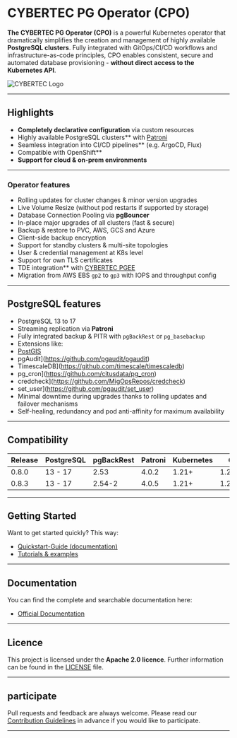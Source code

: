 
# CYBERTEC PG Operator (CPO)

**The CYBERTEC PG Operator (CPO)** is a powerful Kubernetes operator that dramatically simplifies the creation and management of highly available **PostgreSQL clusters**. 
Fully integrated with GitOps/CI/CD workflows and infrastructure-as-code principles, CPO enables consistent, secure and automated database provisioning - **without direct access to the Kubernetes API**.

![CYBERTEC Logo](docs/diagrams/cpo_logo.svg)

---

## Highlights

- **Completely declarative configuration** via custom resources
- Highly available PostgreSQL clusters** with [Patroni](https://github.com/zalando/patroni)
- Seamless integration into CI/CD pipelines** (e.g. ArgoCD, Flux)
- Compatible with OpenShift**
- **Support for cloud & on-prem environments**

---

### Operator features

- Rolling updates for cluster changes & minor version upgrades
- Live Volume Resize (without pod restarts if supported by storage)
- Database Connection Pooling via **pgBouncer**
- In-place major upgrades of all clusters (fast & secure)
- Backup & restore to PVC, AWS, GCS and Azure
- Client-side backup encryption
- Support for standby clusters & multi-site topologies
- User & credential management at K8s level
- Support for own TLS certificates
- TDE integration** with [CYBERTEC PGEE](https://www.cybertec-postgresql.com/en/products/cybertec-postgresql-enterprise-edition/)
- Migration from AWS EBS `gp2` to `gp3` with IOPS and throughput config

---

## PostgreSQL features

- PostgreSQL 13 to 17
- Streaming replication via **Patroni**
- Fully integrated backup & PITR with `pgBackRest` or `pg_basebackup`
- Extensions like:
- [PostGIS](https://postgis.net/)
- pgAudit](https://github.com/pgaudit/pgaudit)
- TimescaleDB](https://github.com/timescale/timescaledb)
- pg_cron](https://github.com/citusdata/pg_cron)
- credcheck](https://github.com/MigOpsRepos/credcheck)
- set_user](https://github.com/pgaudit/set_user)
- Minimal downtime during upgrades thanks to rolling updates and failover mechanisms
- Self-healing, redundancy and pod anti-affinity for maximum availability

---

## Compatibility

| Release | PostgreSQL | pgBackRest | Patroni | Kubernetes | Go      |
|---------|------------|------------|---------|------------|---------|
| 0.8.0   | 13 - 17    | 2.53       | 4.0.2   | 1.21+      | 1.21.7  |
| 0.8.3   | 13 - 17    | 2.54-2     | 4.0.5   | 1.21+      | 1.22.12 |

--- 

## Getting Started

Want to get started quickly? This way:

- [Quickstart-Guide (documentation)](https://cybertec-postgresql.github.io/CYBERTEC-pg-operator/quickstart/)
- [Tutorials & examples](https://github.com/cybertec-postgresql/CYBERTEC-operator-tutorials)

---

## Documentation

You can find the complete and searchable documentation here:

- [Official Documentation](https://cybertec-postgresql.github.io/CYBERTEC-pg-operator/)

---

## Licence

This project is licensed under the **Apache 2.0 licence**. Further information can be found in the [LICENSE](./LICENSE) file.

---

## participate

Pull requests and feedback are always welcome. Please read our [Contribution Guidelines](CONTRIBUTING.md) in advance if you would like to participate.

---